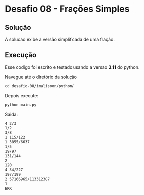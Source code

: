 # Desafio 08 - Frações Simples

## Solução
A solucao exibe a versão simplificada de uma fração.

## Execução
Esse codigo foi escrito e testado usando a versao **3.11** do python.

Navegue até o diretório da solução
```bash
cd desafio-08/imalisoon/python/
```

Depois execute:
```bash
python main.py
```

Saida:
```bash
4 2/3
1/2
3/8
1 115/122
1 3855/6637
1/5
19/97
131/144
2
120
4 34/227
197/199
2 57166965/113312387
1
ERR
```
